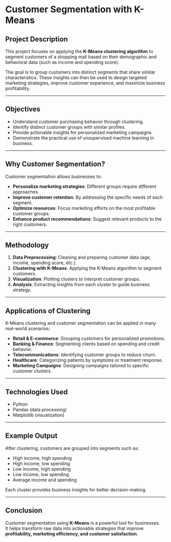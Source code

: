 # Customer Segmentation with K-Means

##  Project Description
This project focuses on applying the **K-Means clustering algorithm** to segment customers of a shopping mall based on their demographic and behavioral data (such as income and spending score).  

The goal is to group customers into distinct segments that share similar characteristics. These insights can then be used to design targeted marketing strategies, improve customer experience, and maximize business profitability.

---

##  Objectives
- Understand customer purchasing behavior through clustering.  
- Identify distinct customer groups with similar profiles.  
- Provide actionable insights for personalized marketing campaigns.  
- Demonstrate the practical use of unsupervised machine learning in business.  

---

##  Why Customer Segmentation?
Customer segmentation allows businesses to:  
- **Personalize marketing strategies**: Different groups require different approaches.  
- **Improve customer retention**: By addressing the specific needs of each segment.  
- **Optimize resources**: Focus marketing efforts on the most profitable customer groups.  
- **Enhance product recommendations**: Suggest relevant products to the right customers.  

---

##  Methodology
1. **Data Preprocessing**: Cleaning and preparing customer data (age, income, spending score, etc.).  
2. **Clustering with K-Means**: Applying the K-Means algorithm to segment customers.  
3. **Visualization**: Plotting clusters to interpret customer groups.  
4. **Analysis**: Extracting insights from each cluster to guide business strategy.  

---

##  Applications of Clustering
K-Means clustering and customer segmentation can be applied in many real-world scenarios:  
- **Retail & E-commerce**: Grouping customers for personalized promotions.  
- **Banking & Finance**: Segmenting clients based on spending and credit behavior.  
- **Telecommunications**: Identifying customer groups to reduce churn.  
- **Healthcare**: Categorizing patients by symptoms or treatment response.  
- **Marketing Campaigns**: Designing campaigns tailored to specific customer clusters.  

---

##  Technologies Used
- Python   
- Pandas (data processing)  
- Matplotlib (visualization)  

---

##  Example Output
After clustering, customers are grouped into segments such as:  
- High income, high spending  
- High income, low spending  
- Low income, high spending  
- Low income, low spending  
- Average income and spending  

Each cluster provides business insights for better decision-making.

---

##  Conclusion
Customer segmentation using **K-Means** is a powerful tool for businesses.  
It helps transform raw data into actionable strategies that improve **profitability, marketing efficiency, and customer satisfaction**.  
